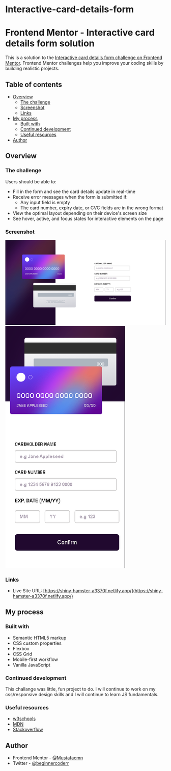 # Interactive-card-details-form

# Frontend Mentor - Interactive card details form solution

This is a solution to the [Interactive card details form challenge on Frontend Mentor](https://www.frontendmentor.io/challenges/interactive-card-details-form-XpS8cKZDWw). Frontend Mentor challenges help you improve your coding skills by building realistic projects. 

## Table of contents

- [Overview](#overview)
  - [The challenge](#the-challenge)
  - [Screenshot](#screenshot)
  - [Links](#links)
- [My process](#my-process)
  - [Built with](#built-with)
  - [Continued development](#continued-development)
  - [Useful resources](#useful-resources)
- [Author](#author)


## Overview

### The challenge

Users should be able to:

- Fill in the form and see the card details update in real-time
- Receive error messages when the form is submitted if:
  - Any input field is empty
  - The card number, expiry date, or CVC fields are in the wrong format
- View the optimal layout depending on their device's screen size
- See hover, active, and focus states for interactive elements on the page

### Screenshot

![](screenshots/desktop.png)
![](screenshots/mobile.png)


### Links

- Live Site URL: [https://shiny-hamster-a3370f.netlify.app/](https://shiny-hamster-a3370f.netlify.app/)

## My process

### Built with

- Semantic HTML5 markup
- CSS custom properties
- Flexbox
- CSS Grid
- Mobile-first workflow
- Vanilla JavaScript


### Continued development

This challange was little, fun project to do. I will continue to work on my css/responsive design skills and I will continue to learn JS fundamentals.

### Useful resources

- [w3schools](https://www.w3schools.com/) 
- [MDN](https://developer.mozilla.org/en-US/) 
- [Stackoverflow](https://stackoverflow.com/) 

## Author

- Frontend Mentor - [@Mustafacmn](https://www.frontendmentor.io/profile/Mustafacmn)
- Twitter - [@beginnercoderr](https://twitter.com/beginnercoderr)


